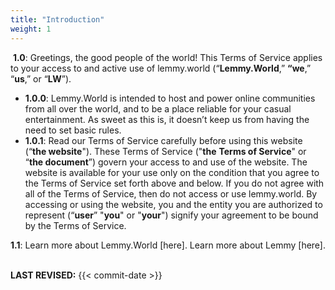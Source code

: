 ```yaml
---
title: "Introduction"
weight: 1
---
```

​​
**1\.0**: Greetings, the good people of the world! This Terms of Service applies to your access to and active use of lemmy.world (“**Lemmy.World**,” **“we**,” “**us**,” or “**LW**”).
​
- **1\.0.0**: Lemmy.World is intended to host and power online communities from all over the world, and to be a place reliable for your casual entertainment. As sweet as this is, it doesn’t keep us from having the need to set basic rules.
- **1\.0.1**:  Read our Terms of Service carefully before using this website (“**the website**"). These Terms of Service ("**the** **Terms of Service**" or “**the document**”) govern your access to and use of the website. The website is available for your use only on the condition that you agree to the Terms of Service set forth above and below. If you do not agree with all of the Terms of Service, then do not access or use lemmy.world. By accessing or using the website, you and the entity you are authorized to represent (“**user**” "**you**" or "**your**") signify your agreement to be bound by the Terms of Service.
​

**1\.1**: Learn more about Lemmy.World \[here\]. Learn more about Lemmy \[here\].
​

__LAST REVISED:__ {{< commit-date >}}


